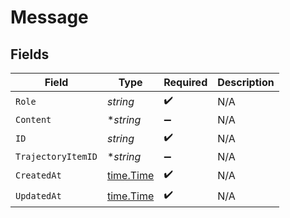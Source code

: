 # Message


## Fields

| Field                                     | Type                                      | Required                                  | Description                               |
| ----------------------------------------- | ----------------------------------------- | ----------------------------------------- | ----------------------------------------- |
| `Role`                                    | *string*                                  | :heavy_check_mark:                        | N/A                                       |
| `Content`                                 | **string*                                 | :heavy_minus_sign:                        | N/A                                       |
| `ID`                                      | *string*                                  | :heavy_check_mark:                        | N/A                                       |
| `TrajectoryItemID`                        | **string*                                 | :heavy_minus_sign:                        | N/A                                       |
| `CreatedAt`                               | [time.Time](https://pkg.go.dev/time#Time) | :heavy_check_mark:                        | N/A                                       |
| `UpdatedAt`                               | [time.Time](https://pkg.go.dev/time#Time) | :heavy_check_mark:                        | N/A                                       |